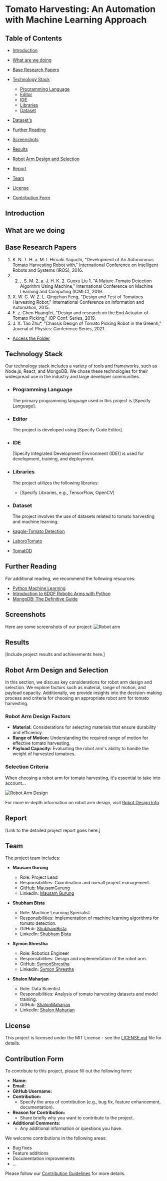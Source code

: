 # Tomato Harvesting: An Automation with Machine Learning Approach

## Table of Contents
- [Introduction](#introduction)
- [What are we doing](#what-are-we-doing)
- [Base Research Papers](#base-research-papers)
- [Technology Stack](#technology-stack)
  - [Programming Language](#programming-language)
  - [Editor](#editor)
  - [IDE](#ide)
  - [Libraries](#libraries)
  - [Dataset](#dataset)
- [Dataset's ](#dataset)
- [Further Reading](#further-reading)

- [Screenshots](#screenshots)
- [Results](#results)
- [Robot Arm Design and Selection](#robot-arm-design-and-selection)
- [Report](#report)
- [Team](#team)
- [License](#license)
- [Contribution Form](#contribution-form)

## Introduction 

## What are we doing



## Base Research Papers
1. K. N. T. H. a. M. I. Hiroaki Yaguchi, "Development of An Autonomous Tomato Harvesting Robot with," International Conference on Intelligent Robots and Systems (IROS), 2016. 
2. 2. ,. S. M. 2. a. J. H. K. 2. Guoxu Liu 1, "A Mature-Tomato Detection Algorithm Using Machine," International Conference on Machine Learning and Computing (ICMLC), 2019. 
3. X. W. G. W. Z. L. Qingchun Feng, "Design and Test of Tomatoes Harvesting Robot," International Conference on Information and Automation, 2015. 
4. F. z. Chen Huangfei, "Design and research on the End Actuator of Tomato Picking," IOP Conf. Series, 2019. 
5. J. X. Tao Zhu*, "Chassis Design of Tomato Picking Robot in the Greenh," Journal of Physics: Conference Series, 2021.
- [Access the Folder](Research-paper)


## Technology Stack
Our technology stack includes a variety of tools and frameworks, such as Node.js, React, and MongoDB. We chose these technologies for their widespread use in the industry and large developer communities.

  - ### Programming Language
    The primary programming language used in this project is [Specify Language].

  - ### Editor
    The project is developed using [Specify Code Editor].

  - ### IDE
    [Specify Integrated Development Environment (IDE)] is used for development, training, and deployment.

  - ### Libraries
    The project utilizes the following libraries:
    - [Specify Libraries, e.g., TensorFlow, OpenCV]

  - ### Dataset
    The project involves the use of datasets related to tomato harvesting and machine learning.
- [kaggle-Tomato Detection](https://www.kaggle.com/datasets/andrewmvd/tomato-detection)
- [LaboroTomato](https://github.com/laboroai/LaboroTomato/tree/master)
- [TomatOD](https://github.com/up2metric/tomatOD)
## Further Reading
For additional reading, we recommend the following resources:

- [Python Machine Learning](https://www.oreilly.com/library/view/python-machine-learning/9781789955750/)
- [Introduction to 6DOF Robotic Arms with Python](https://www.robotshop.com/community/tutorials/show/introduction-to-6dof-robotic-arms-with-python)
- [MongoDB: The Definitive Guide](https://www.oreilly.com/library/view/mongodb-the-definitive/9781491954461/)

## Screenshots
Here are some screenshots of our project:
![Robot arm](ARM.jpg)
## Results
[Include project results and achievements here.]


## Robot Arm Design and Selection 

In this section, we discuss key considerations for robot arm design and selection. We explore factors such as material, range of motion, and payload capacity. Additionally, we provide insights into the decision-making process and criteria for choosing an appropriate robot arm for tomato harvesting.

### Robot Arm Design Factors

- **Material:** Considerations for selecting materials that ensure durability and efficiency.
- **Range of Motion:** Understanding the required range of motion for effective tomato harvesting.
- **Payload Capacity:** Evaluating the robot arm's ability to handle the weight of harvested tomatoes.

### Selection Criteria

When choosing a robot arm for tomato harvesting, it's essential to take into account...

![Robot Arm Design](C:/Users/M9/Desktop/Major_project/TomatoHarvesting/ROBOT_ARM/images/ARM.jpg)


For more in-depth information on robot arm design, visit [Robot Design Info](https://www.thingiverse.com/thing:2465275)


## Report
[Link to the detailed project report goes here.]

## Team

The project team includes:

- **Mausam Gurung**
  - Role: Project Lead
  - Responsibilities: Coordination and overall project management.
  - GitHub: [MausamGurung](https://github.com/MausamGurung)
  - LinkedIn: [Mausam Gurung](https://www.linkedin.com/in/mausamgurung/)

- **Shubham Bista**
  - Role: Machine Learning Specialist
  - Responsibilities: Implementation of machine learning algorithms for tomato detection.
  - GitHub: [ShubhamBista](https://github.com/ShubhamBista)
  - LinkedIn: [Shubham Bista](https://www.linkedin.com/in/shubhambista/)

- **Symon Shrestha**
  - Role: Robotics Engineer
  - Responsibilities: Design and implementation of the robot arm.
  - GitHub: [SymonShrestha](https://github.com/SymonShrestha)
  - LinkedIn: [Symon Shrestha](https://www.linkedin.com/in/symonshrestha/)

- **Shalon Maharjan**
  - Role: Data Scientist
  - Responsibilities: Analysis of tomato harvesting datasets and model training.
  - GitHub: [ShalonMaharjan](https://github.com/ShalonMaharjan)
  - LinkedIn: [Shalon Maharjan](https://www.linkedin.com/in/shalonmaharjan/)


## License
This project is licensed under the MIT License - see the [LICENSE.md](LICENSE.md) file for details.

## Contribution Form

To contribute to this project, please fill out the following form:

- **Name:**
- **Email:**
- **GitHub Username:**
- **Contribution:**
  - Specify the area of contribution (e.g., bug fix, feature enhancement, documentation).
- **Reason for Contribution:**
  - Share briefly why you want to contribute to the project.
- **Additional Comments:**
  - Any additional information or questions you have.

We welcome contributions in the following areas:
- Bug fixes
- Feature additions
- Documentation improvements
- ...

Please follow our [Contribution Guidelines](CONTRIBUTING.md) for more details.


